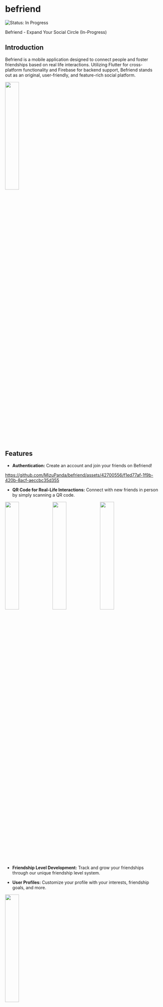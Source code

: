 # befriend
![Status: In Progress](https://img.shields.io/badge/status-in_progress-yellow.svg)

Befriend - Expand Your Social Circle (In-Progress)
## Introduction
Befriend is a mobile application designed to connect people and foster friendships based on real life interactions. Utilizing Flutter for cross-platform functionality and Firebase for backend support, Befriend stands out as an original, user-friendly, and feature-rich social platform.


<img src="https://github.com/MizuPanda/befriend/assets/42700556/86790350-b357-4d7c-9a9c-6dff94bcb029" width="30%">

## Features
- **Authentication:** Create an account and join your friends on Befriend!

https://github.com/MizuPanda/befriend/assets/42700556/f1ed77af-1f9b-420b-8acf-aeccbc35d355

- **QR Code for Real-Life Interactions:** Connect with new friends in person by simply scanning a QR code.
<img src="https://github.com/MizuPanda/befriend/assets/42700556/c6fec3e2-99d7-4ecd-a741-3eb3dbb01b34" width="30%">
<img src="https://github.com/MizuPanda/befriend/assets/42700556/ed5d7939-d7f8-4cc3-a4a4-d5a2189fc633" width="30%">
<img src="https://github.com/MizuPanda/befriend/assets/42700556/2220b7a0-f055-4632-ae47-d1a96c97f681" width="30%">

- **Friendship Level Development:** Track and grow your friendships through our unique friendship level system.
  
- **User Profiles:** Customize your profile with your interests, friendship goals, and more.
<img src="https://github.com/MizuPanda/befriend/assets/42700556/ff5684c7-baa8-4176-9d05-b6cb50d71fac" width="30%">

- **Instant Messaging:** Stay connected with friends through in-app messaging.

## Note on Contributions
Befriend is a personal project developed by Juniel Djossou. At this stage, I am not seeking external contributions. This project is intended to evolve as a personal endeavor and may, or may not, be commercialized in the future. I appreciate the interest and support, and while I'm not open to external contributions right now, I hope you find the project interesting and inspiring.


## Contact
For any questions or contributions, please contact me at junieldjossou@gmail.com.
